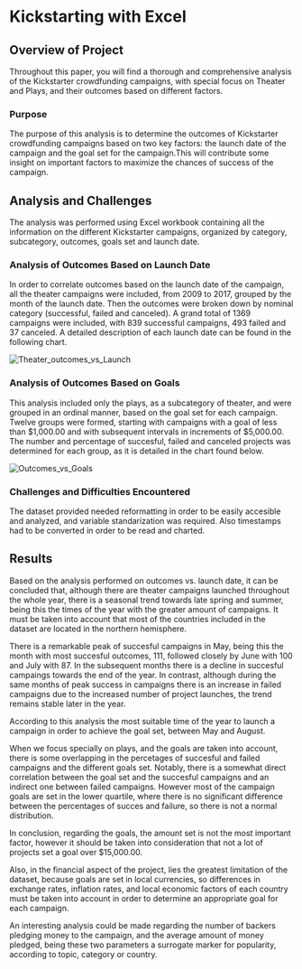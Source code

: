 # Kickstarting with Excel

## Overview of Project
Throughout this paper, you will find a thorough and comprehensive analysis of the Kickstarter crowdfunding campaigns, with special focus on Theater and Plays, and their outcomes based on different factors.

### Purpose
The purpose of this analysis is to determine the outcomes of Kickstarter crowdfunding campaigns based on two key factors: the launch date of the campaign and the goal set for the campaign.This will contribute some insight on important factors to maximize the chances of success of the campaign.

## Analysis and Challenges
The analysis was performed using Excel workbook containing all the information on the different Kickstarter campaigns, organized by category, subcategory, outcomes, goals set and launch date.

### Analysis of Outcomes Based on Launch Date
In order to correlate outcomes based on the launch date of the campaign, all the theater campaigns were included, from 2009 to 2017, grouped by the month of the launch date. Then the outcomes were broken down by nominal category (successful, failed and canceled). A grand total of 1369 campaigns were included, with 839 successful campaigns, 493 failed and 37 canceled. A detailed description of each launch date can be found in the following chart.

![Theater_outcomes_vs_Launch](https://user-images.githubusercontent.com/95982833/146120922-a160736f-936a-4c77-9339-f32c49680b28.png)

### Analysis of Outcomes Based on Goals
This analysis included only the plays, as a subcategory of theater, and were grouped in an ordinal manner, based on the goal set for each campaign. Twelve groups were formed, starting with campaigns with a goal of less than $1,000.00 and with subsequent intervals in increments of $5,000.00. The number and percentage of succesful, failed and canceled projects was determined for each group, as it is detailed in the chart found below.

![Outcomes_vs_Goals](https://user-images.githubusercontent.com/95982833/146121239-d24a7a4e-eb9c-4c09-b8d4-1d22a35dde30.png)

### Challenges and Difficulties Encountered

The dataset provided needed reformatting in order to be easily accesible and analyzed, and variable standarization was required. Also timestamps had to be converted in order to be read and charted.

## Results

Based on the analysis performed on outcomes vs. launch date, it can be concluded that, although there are theater campaigns launched throughout the whole year, there is a seasonal trend towards late spring and summer, being this the times of the year with the greater amount of campaigns. It must be taken into account that most of the countries included in the dataset are located in the northern hemisphere. 

There is a remarkable peak of succesful campaigns in May, being this the month with most succesful outcomes, 111, followed closely by June with 100 and July with 87. In the subsequent months there is a decline in succesful campaings towards the end of the year. In contrast, although during the same months of peak success in campaigns there is an increase in failed campaigns due to the increased number of project launches, the trend remains stable later in the year.

According to this analysis the most suitable time of the year to launch a campaign in order to achieve the goal set, between May and August.

When we focus specially on plays, and the goals are taken into account, there is some overlapping in the percetages of succesful and failed campaigns and the different goals set. Notably, there is a somewhat direct correlation between the goal set and the succesful campaigns and an indirect one between failed campaigns. However most of the campaign goals are set in the lower quartile, where there is no significant difference between the percentages of succes and failure, so there is not a normal distribution. 

In conclusion, regarding the goals, the amount set is not the most important factor, however it should be taken into consideration that not a lot of projects set a goal over $15,000.00.

Also, in the financial aspect of the project, lies the greatest limitation of the dataset, because goals are set in local currencies, so differences in exchange rates, inflation rates, and local economic factors of each country must be taken into account in order to determine an appropriate goal for each campaign.

An interesting analysis could be made regarding the number of backers pledging money to the campaign, and the average amount of money pledged, being these two parameters a surrogate marker for popularity, according to topic, category or country.

